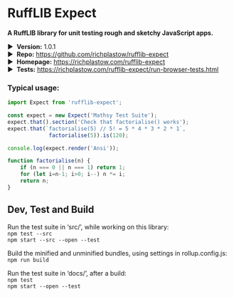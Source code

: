 # RuffLIB Expect

__A RuffLIB library for unit testing rough and sketchy JavaScript apps.__

▶&nbsp; __Version:__ 1.0.1  
▶&nbsp; __Repo:__ <https://github.com/richplastow/rufflib-expect>  
▶&nbsp; __Homepage:__ <https://richplastow.com/rufflib-expect>  
▶&nbsp; __Tests:__ <https://richplastow.com/rufflib-expect/run-browser-tests.html>  


### Typical usage:

```js
import Expect from 'rufflib-expect';

const expect = new Expect('Mathsy Test Suite');
expect.that().section('Check that factorialise() works');
expect.that(`factorialise(5) // 5! = 5 * 4 * 3 * 2 * 1`,
             factorialise(5)).is(120);

console.log(expect.render('Ansi'));

function factorialise(n) {
    if (n === 0 || n === 1) return 1;
    for (let i=n-1; i>0; i--) n *= i;
    return n;
}
```


## Dev, Test and Build

Run the test suite in ‘src/’, while working on this library:  
`npm test --src`  
`npm start --src --open --test`  

Build the minified and unminified bundles, using settings in rollup.config.js:  
`npm run build`

Run the test suite in ‘docs/’, after a build:  
`npm test`  
`npm start --open --test`  

